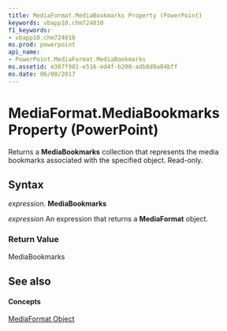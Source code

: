 ```yaml
---
title: MediaFormat.MediaBookmarks Property (PowerPoint)
keywords: vbapp10.chm724010
f1_keywords:
- vbapp10.chm724010
ms.prod: powerpoint
api_name:
- PowerPoint.MediaFormat.MediaBookmarks
ms.assetid: e307f981-e516-ed4f-b200-adb8d8a84bff
ms.date: 06/08/2017
---
```



# MediaFormat.MediaBookmarks Property (PowerPoint)

Returns a  **MediaBookmarks** collection that represents the media bookmarks associated with the specified object. Read-only.


## Syntax

 _expression_. **MediaBookmarks**

 _expression_ An expression that returns a **MediaFormat** object.


### Return Value

MediaBookmarks


## See also


#### Concepts


[MediaFormat Object](PowerPoint.MediaFormat.md)


